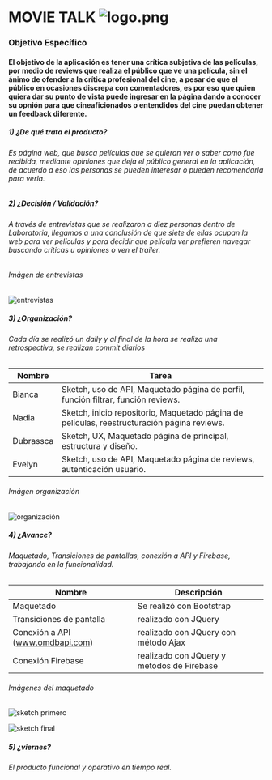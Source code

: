 # MOVIE TALK ![logo.png](https://s31.postimg.cc/pib62wbqj/logo.png)

### Objetivo Específico

#### El objetivo de la aplicación es tener una crítica subjetiva de las películas, por medio de reviews que realiza el público que ve una película, sin el ánimo de ofender a la crítica profesional del cine, a pesar de que el público en ocasiones discrepa con comentadores, es por eso que quien quiera dar su punto de vista puede ingresar en la página dando a conocer su opnión para que cineaficionados o entendidos del cine puedan obtener un feedback diferente.

##### 1) ¿De qué trata el producto?
###### Es página web, que busca películas que se quieran ver o saber como fue recibida, mediante opiniones que deja el público general en la aplicación, de acuerdo a eso las personas se pueden interesar o pueden recomendarla para verla.

##### 2) ¿Decisión / Validación?
###### A través de entrevistas que se realizaron a diez personas dentro de Laboratoria, llegamos a una conclusión de que siete de ellas ocupan la web para ver películas y para decidir que película ver prefieren navegar buscando criticas u opiniones o ven el trailer.

###### Imágen de entrevistas
![entrevistas](https://s9.postimg.org/azfuoovvz/image.jpg)

##### 3) ¿Organización?
###### Cada día se realizó un daily y al final de la hora se realiza una retrospectiva, se realizan commit diarios 

Nombre |Tarea
------------ | -------------
Bianca  | Sketch, uso de API, Maquetado página de perfil, función filtrar, función reviews.
Nadia | Sketch, inicio repositorio, Maquetado página de películas, reestructuración página reviews.
Dubrassca | Sketch, UX, Maquetado página de principal, estructura y diseño.
Evelyn | Sketch, uso de API, Maquetado página de reviews, autenticación usuario.

###### Imágen organización
![organización](https://s9.postimg.org/trrpshxhr/image.jpg)

##### 4) ¿Avance?
###### Maquetado, Transiciones de pantallas, conexión a API y Firebase, trabajando en la funcionalidad.

Nombre | Descripción
------------ | -------------
Maquetado | Se realizó con Bootstrap
Transiciones de pantalla | realizado con JQuery
Conexión a API (www.omdbapi.com) | realizado con JQuery con método Ajax
Conexión Firebase | realizado con JQuery y metodos de Firebase

###### Imágenes del maquetado
![sketch primero](https://s9.postimg.org/a8n4j3gpr/image.jpg)

![sketch final](https://s9.postimg.org/e50gf7rgf/image.jpg)


##### 5) ¿viernes?
###### El producto funcional y operativo en tiempo real.  

 
